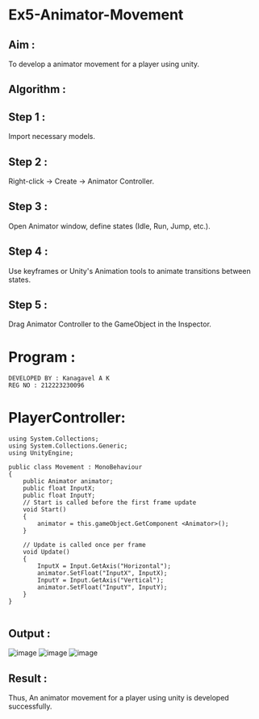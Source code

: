 # Ex5-Animator-Movement

## Aim :

To develop a animator movement for a player using unity.

## Algorithm :

## Step 1 : 

Import necessary models.

## Step 2 : 

 Right-click -> Create -> Animator Controller.

## Step 3 : 

Open Animator window, define states (Idle, Run, Jump, etc.).

## Step 4 : 

Use keyframes or Unity's Animation tools to animate transitions between states.

## Step 5 : 

Drag Animator Controller to the GameObject in the Inspector.

# Program :
```
DEVELOPED BY : Kanagavel A K
REG NO : 212223230096
```
# PlayerController:


```
using System.Collections;
using System.Collections.Generic;
using UnityEngine;

public class Movement : MonoBehaviour
{
    public Animator animator;
    public float InputX;
    public float InputY;
    // Start is called before the first frame update
    void Start()
    {
        animator = this.gameObject.GetComponent <Animator>();
    }

    // Update is called once per frame
    void Update()
    {
        InputX = Input.GetAxis("Horizontal");
        animator.SetFloat("InputX", InputX);
        InputY = Input.GetAxis("Vertical");
        animator.SetFloat("InputY", InputY);
    }
}


```
## Output :
![image](https://github.com/user-attachments/assets/b06d79eb-585c-4167-aa46-9edc1f18f592)
![image](https://github.com/user-attachments/assets/eabd0ebf-d100-4098-88e0-03dcaab69054)
![image](https://github.com/user-attachments/assets/c47727e5-b777-42ee-9826-174a4bf3ef44)



## Result :

Thus, An animator movement for a player using unity is developed successfully.
